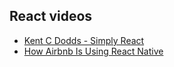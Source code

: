 ## React videos

- [Kent C Dodds - Simply React](https://www.youtube.com/watch?v=AiJ8tRRH0f8)
- [How Airbnb Is Using React Native](https://www.youtube.com/watch?v=8qCociUB6aQ)
